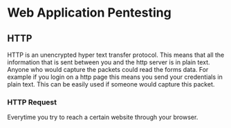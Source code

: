 # Web Application Pentesting

## HTTP
HTTP is an unencrypted hyper text transfer protocol. This means that all the information that is sent between you and the http server is in plain text. Anyone who would capture the packets could read the forms data. For example if you login on a http page this means you send your credentials in plain text. This can be easily used if someone would capture this packet. 

### HTTP Request
Everytime you try to reach a certain website through your browser.

